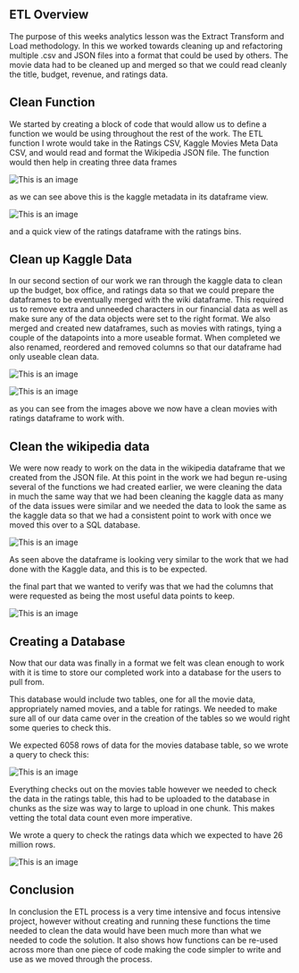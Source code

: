 ## ETL Overview

The purpose of this weeks analytics lesson was the Extract Transform and Load methodology. In this we worked towards cleaning up and refactoring multiple .csv and JSON files into a format that could be used by others. The movie data had to be cleaned up and merged so that we could read cleanly the title, budget, revenue, and ratings data.


## Clean Function
We started by creating a block of code that would allow us to define a function we would be using throughout the rest of the work. The ETL function I wrote would take in the Ratings CSV, Kaggle Movies Meta Data CSV, and would read and format the Wikipedia JSON file. The function would then help in creating three data frames

![This is an image](https://github.com/Bren42/movies_etl/blob/main/resources/clean_functions_kagglw.png)

as we can see above this is the kaggle metadata in its dataframe view.

![This is an image](https://github.com/Bren42/movies_etl/blob/main/resources/clean_functions_ratingspng.png)

and a quick view of the ratings dataframe with the ratings bins.


## Clean up Kaggle Data
In our second section of our work we ran through the kaggle data to clean up the budget, box office, and ratings data so that we could prepare the dataframes to be eventually merged with the wiki dataframe. This required us to remove extra and unneeded characters in our financial data as well as make sure any of the data objects were set to the right format. We also merged and created new dataframes, such as movies with ratings, tying a couple of the datapoints into a more useable format. When completed we also renamed, reordered and removed columns so that our dataframe had only useable clean data.

![This is an image](https://github.com/Bren42/movies_etl/blob/main/resources/clean_kaggle_moviesdf.png)

![This is an image](https://github.com/Bren42/movies_etl/blob/main/resources/clean_kaggle_movies_ratings.png)

as you can see from the images above we now have a clean movies with ratings dataframe to work with. 


## Clean the wikipedia data

We were now ready to work on the data in the wikipedia dataframe that we created from the JSON file. At this point in the work we had begun re-using several of the functions we had created earlier, we were cleaning the data in much the same way that we had been cleaning the kaggle data as many of the data issues were similar and we needed the data to look the same as the kaggle data so that we had a consistent point to work with once we moved this over to a SQL database.

![This is an image](https://github.com/Bren42/movies_etl/blob/main/resources/wiki_movies_df.png)

As seen above the dataframe is looking very similar to the work that we had done with the Kaggle data, and this is to be expected.

the final part that we wanted to verify was that we had the columns that were requested as being the most useful data points to keep.

![This is an image](https://github.com/Bren42/movies_etl/blob/main/resources/wiki_movies_columns.png)

## Creating a Database

Now that our data was finally in a format we felt was clean enough to work with it is time to store our completed work into a database for the users to pull from. 

This database would include two tables, one for all the movie data, appropriately named movies, and a table for ratings. We needed to make sure all of our data came over in the creation of the tables so we would right some queries to check this. 

We expected 6058 rows of data for the movies database table, so we wrote a query to check this:

![This is an image](https://github.com/Bren42/movies_etl/blob/main/resources/psg_count_movies.png)

Everything checks out on the movies table however we needed to check the data in the ratings table, this had to be uploaded to the database in chunks as the size was way to large to upload in one chunk. This makes vetting the total data count even more imperative.

We wrote a query to check the ratings data which we expected to have 26 million rows.

![This is an image](https://github.com/Bren42/movies_etl/blob/main/resources/psg_ratings_count.png)


## Conclusion
In conclusion the ETL process is a very time intensive and focus intensive project, however without creating and running these functions the time needed to clean the data would have been much more than what we needed to code the solution. It also shows how functions can be re-used across more than one piece of code making the code simpler to write and use as we moved through the process.
